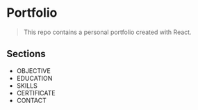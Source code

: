 # Portfolio
> This repo contains a personal portfolio created with React.

## Sections
* OBJECTIVE
* EDUCATION
* SKILLS
* CERTIFICATE
* CONTACT


